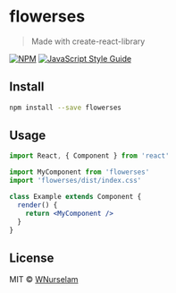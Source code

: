 # flowerses

> Made with create-react-library

[![NPM](https://img.shields.io/npm/v/flowerses.svg)](https://www.npmjs.com/package/flowerses) [![JavaScript Style Guide](https://img.shields.io/badge/code_style-standard-brightgreen.svg)](https://standardjs.com)

## Install

```bash
npm install --save flowerses
```

## Usage

```jsx
import React, { Component } from 'react'

import MyComponent from 'flowerses'
import 'flowerses/dist/index.css'

class Example extends Component {
  render() {
    return <MyComponent />
  }
}
```

## License

MIT © [WNurselam](https://github.com/WNurselam)
